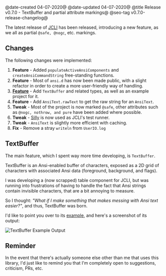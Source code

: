 @date-created 04-07-2020@
@date-updated 04-07-2020@
@title Release v0.7.0 - TextBuffer and partial attribute markings@
@seo-tag v0.7.0-release-changelog@

The latest release of [JCLI](https://code.dlang.org/packages/jcli) has been released, introducing a new feature, as we all as
partial `@safe, @nogc`, etc. markings.

## Changes

The following changes were implemented:

1. **Feature** - Added `populateActiveAnsiComponents` and `createAnsiCommandString` free-standing functions.
2. **Feature** - Most of `ansi.d` has now been made public, with a slight refactor in order to create a more user-friendly way of handling.
3. **[Feature](#textbuffer)** - Add `TextBuffer` and related types, as well as an example project for it.
4. **Feature** - Add `AnsiText.rawText` to get the raw string for an `AnsiText`.
5. **Tweak** - Most of the project is now marked `@safe`, other attributes such as `@nogc, nothrow, and pure` have been added where possible.
6. **Tweak** - [Silly](https://code.dlang.org/packages/silly) is now used as JCLI's test runner.
7. **Tweak** - `AnsiText` is slightly more efficient with caching.
8. **Fix** - Remove a stray `writeln` from `UserIO.log`

## TextBuffer

The main feature, which I spent way more time developing, is `TextBuffer`.

TextBuffer is an Ansi-enabled buffer of characters, exposed as a 2D grid of characters with associated Ansi data (foreground, background, and flags).

I was developing a (now scrapped) table component for JCLI, but was running into frustrations of having to handle the fact that Ansi strings contain
invisible characters, that are a bit annoying to measure.

So I thought: *"What if I make something that makes messing with Ansi text easier?"*, and thus, TextBuffer was born.

I'd like to point you over to its [example](https://github.com/BradleyChatha/jcli/tree/master/examples/07-text-buffer-table), 
and here's a screenshot of its output:

![TextBuffer Example Output](/img/blogs/jcli/v070_textbuffer_example.webp)

## Reminder

In the event that there's actually someone else other than me that uses this library, I'd just like to remind you that I'm completely
open to suggestions, criticism, PRs, etc.
